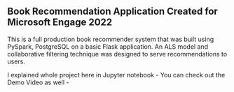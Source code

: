 ## Book Recommendation Application Created for Microsoft Engage 2022
This is a full production book recommender system that was built using PySpark, PostgreSQL on a basic Flask application. 
An ALS model and collaborative filtering technique was designed to serve recommendations to users.

I explained whole project here in Jupyter notebook - 
You can check out the Demo Video as well - 
